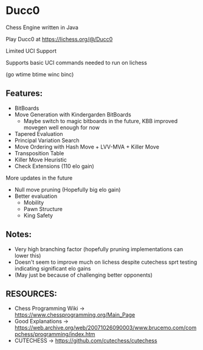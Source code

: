 # Ducc0
Chess Engine written in Java

Play Ducc0 at https://lichess.org/@/Ducc0

Limited UCI Support

Supports basic UCI commands needed to run on lichess

(go wtime btime winc binc)

Features:
  -
  - BitBoards
  - Move Generation with Kindergarden BitBoards
      - Maybe switch to magic bitboards in the future, KBB improved movegen well enough for now
  - Tapered Evaluation
  - Principal Variation Search
  - Move Ordering with Hash Move + LVV-MVA + Killer Move
  - Transposition Table
  - Killer Move Heuristic
  - Check Extensions (110 elo gain)

More updates in the future
  - Null move pruning (Hopefully big elo gain)
  - Better evaluation
      - Mobility
      - Pawn Structure
      - King Safety

Notes:
  - 
  - Very high branching factor (hopefully pruning implementations can lower this)
  - Doesn't seem to improve much on lichess despite cutechess sprt testing indicating significant elo gains
  - (May just be because of challenging better opponents)

RESOURCES: 
  -
  - Chess Programming Wiki -> https://www.chessprogramming.org/Main_Page
  - Good Explanations -> https://web.archive.org/web/20071026090003/www.brucemo.com/compchess/programming/index.htm
  - CUTECHESS -> https://github.com/cutechess/cutechess
